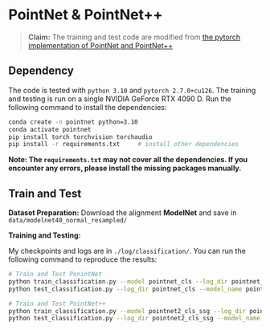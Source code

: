 # PointNet & PointNet++
> **Claim:** The training and test code are modified from [the pytorch implementation of PointNet and PointNet++](https://github.com/yanx27/Pointnet_Pointnet2_pytorch)

## Dependency

The code is tested with `python 3.10` and `pytorch 2.7.0+cu126`. The training and testing is run on a single NVIDIA GeForce RTX 4090 D. Run the following command to install the dependencies:

```bash
conda create -n pointnet python=3.10
conda activate pointnet
pip install torch torchvision torchaudio
pip install -r requirements.txt     # install other dependencies
```

**Note: The `requirements.txt` may not cover all the dependencies. If you encounter any errors, please install the missing packages manually.**

## Train and Test

**Dataset Preparation:** Download the alignment **ModelNet** and save in `data/modelnet40_normal_resampled/`

**Training and Testing:**

My checkpoints and logs are in `./log/classification/`. You can run the following command to reproduce the results:

```bash
# Train and Test PonintNet
python train_classification.py --model pointnet_cls --log_dir pointnet_cls
python test_classification.py --log_dir pointnet_cls --model_name pointnet_cls
```

```bash
# Train and Test PointNet++
python train_classification.py --model pointnet2_cls_ssg --log_dir pointnet2_cls_ssg
python test_classification.py --log_dir pointnet2_cls_ssg --model_name pointnet2_cls_ssg
```